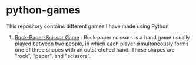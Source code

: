 # python-games
This repository contains different games I have made using Python

1. [Rock-Paper-Scissor Game](https://github.com/ArnabC27/python-games/blob/main/rock_paper_scissor.py) : Rock paper scissors is a hand game usually played between two people, in which each player simultaneously forms one of three shapes with an outstretched hand. These shapes are "rock", "paper", and "scissors".

